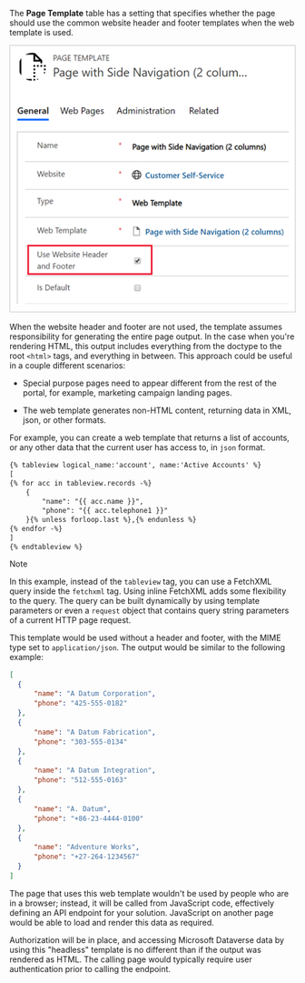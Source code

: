 The **Page Template** table has a setting that specifies whether the page should use the common website header and footer templates when the web template is used. 

![Page template setting to use site header and footer](../media/3-page-template.png)

When the website header and footer are not used, the template assumes responsibility for generating the entire page output. In the case when you're rendering HTML, this output includes everything from the doctype to the root `<html>` tags, and everything in between. This approach could be useful in a couple different scenarios:

- Special purpose pages need to appear different from the rest of the portal, for example, marketing campaign landing pages.

- The web template generates non-HTML content, returning data in XML, json, or other formats.

For example, you can create a web template that returns a list of accounts, or any other data that the current user has access to, in `json` format. 

```twig
{% tableview logical_name:'account', name:'Active Accounts' %}
[
{% for acc in tableview.records -%}
    {
        "name": "{{ acc.name }}",
        "phone": "{{ acc.telephone1 }}"
    }{% unless forloop.last %},{% endunless %}
{% endfor -%}
]
{% endtableview %}
```

> [!NOTE]
> In this example, instead of the `tableview` tag,  you can use a FetchXML query inside the `fetchxml` tag. Using inline FetchXML adds some flexibility to the query. The query can be built dynamically by using template parameters or even a `request` object that contains query string parameters of a current HTTP page request.

This template would be used without a header and footer, with the MIME type set to `application/json`. The output would be similar to the following example:

```json
[
  {
      "name": "A Datum Corporation",
      "phone": "425-555-0182"
  },
  {
      "name": "A Datum Fabrication",
      "phone": "303-555-0134"
  },
  {
      "name": "A Datum Integration",
      "phone": "512-555-0163"
  },
  {
      "name": "A. Datum",
      "phone": "+86-23-4444-0100"
  },
  {
      "name": "Adventure Works",
      "phone": "+27-264-1234567"
  }
]
```

The page that uses this web template wouldn't be used by people who are in a browser; instead, it will be called from JavaScript code, effectively defining an API endpoint for your solution. JavaScript on another page would be able to load and render this data as required.

Authorization will be in place, and accessing Microsoft Dataverse data by using this "headless" template is no different than if the output was rendered as HTML. The calling page would typically require user authentication prior to calling the endpoint.
